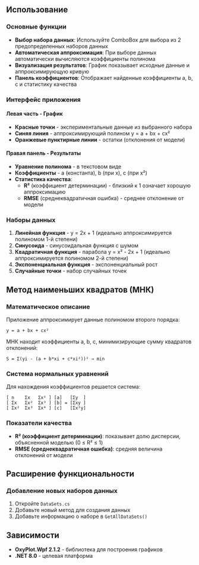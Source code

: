 ## Использование

### Основные функции
- **Выбор набора данных**: Используйте ComboBox для выбора из 2 предопределенных наборов данных
- **Автоматическая аппроксимация**: При выборе данных автоматически вычисляются коэффициенты полинома
- **Визуализация результатов**: График показывает исходные данные и аппроксимирующую кривую
- **Панель коэффициентов**: Отображает найденные коэффициенты a, b, c и статистику качества

### Интерфейс приложения

#### Левая часть - График
- **Красные точки** - экспериментальные данные из выбранного набора
- **Синяя линия** - аппроксимирующий полином y = a + bx + cx²
- **Оранжевые пунктирные линии** - остатки (отклонения от модели)

#### Правая панель - Результаты
- **Уравнение полинома** - в текстовом виде
- **Коэффициенты** - a (константа), b (при x), c (при x²)
- **Статистика качества**:
  - **R²** (коэффициент детерминации) - близкий к 1 означает хорошую аппроксимацию
  - **RMSE** (среднеквадратичная ошибка) - среднее отклонение от модели

### Наборы данных
1. **Линейная функция** - y = 2x + 1 (идеально аппроксимируется полиномом 1-й степени)
2. **Синусоида** - синусоидальная функция с шумом
3. **Квадратичная функция** - парабола y = x² - 2x + 1 (идеально аппроксимируется полиномом 2-й степени)
4. **Экспоненциальная функция** - экспоненциальный рост
5. **Случайные точки** - набор случайных точек

## Метод наименьших квадратов (МНК)

### Математическое описание
Приложение аппроксимирует данные полиномом второго порядка:
```
y = a + bx + cx²
```

МНК находит коэффициенты a, b, c, минимизирующие сумму квадратов отклонений:
```
S = Σ(yi - (a + b*xi + c*xi²))² → min
```

### Система нормальных уравнений
Для нахождения коэффициентов решается система:
```
[ n    Σx   Σx² ] [a]   [Σy  ]
[ Σx   Σx²  Σx³ ] [b] = [Σxy ]
[ Σx²  Σx³  Σx⁴ ] [c]   [Σx²y]
```

### Показатели качества
- **R² (коэффициент детерминации)**: показывает долю дисперсии, объясненной моделью (0 ≤ R² ≤ 1)
- **RMSE (среднеквадратичная ошибка)**: средняя величина отклонений от модели

## Расширение функциональности

### Добавление новых наборов данных
1. Откройте `DataSets.cs`
2. Добавьте новый метод для создания данных
3. Добавьте информацию о наборе в `GetAllDataSets()`


## Зависимости
- **OxyPlot.Wpf 2.1.2** - библиотека для построения графиков
- **.NET 8.0** - целевая платформа